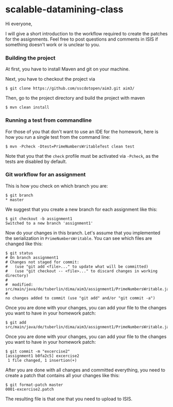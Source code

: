 scalable-datamining-class
=========================

Hi everyone, 

I will give a short introduction to the workflow required to create the patches for the assignments. Feel free to post 
questions and comments in ISIS if something doesn't work or is unclear to you.

### Building the project

At first, you have to install Maven and git on your machine.

Next, you have to checkout the project via 

`$ git clone https://github.com/sscdotopen/aim3.git aim3/`


Then, go to the project directory and build the project with maven


`$ mvn clean install`


### Running a test from commandline

For those of you that don't want to use an IDE for the homework, here is how you run a single test from the command line:

`$ mvn -Pcheck -Dtest=PrimeNumbersWritableTest clean test`

Note that you that the `check` profile must be activated via `-Pcheck`, as the tests are disabled by default.


### Git workflow for an assignment

This is how you check on which branch you are:

    $ git branch
    * master

We suggest that you create a new branch for each assignment like this:

    $ git checkout -b assignment1
    Switched to a new branch 'assignment1'


Now do your changes in this branch. Let's assume that you implemented the serialization in `PrimeNumbersWritable`. You can see which files are changed like this:


    $ git status
    # On branch assignment1
    # Changes not staged for commit:
    #   (use "git add <file>..." to update what will be committed)
    #   (use "git checkout -- <file>..." to discard changes in working directory)
    #
    #  modified:   src/main/java/de/tuberlin/dima/aim3/assignment1/PrimeNumbersWritable.java
    #
    no changes added to commit (use "git add" and/or "git commit -a")

Once you are done with your changes, you can add your file to the changes you want to have in your homework patch:

    $ git add src/main/java/de/tuberlin/dima/aim3/assignment1/PrimeNumbersWritable.java

Once you are done with your changes, you can add your file to the changes you want to have in your homework patch:

    $ git commit -m "excercise2"
    [assignment1 b0fa2c5] excercise2
     1 file changed, 1 insertion(+)

After you are done with all changes and committed everything, you need to create a patch that contains all your changes like this:

    $ git format-patch master 
    0001-excercise2.patch

The resulting file is that one that you need to upload to ISIS.

